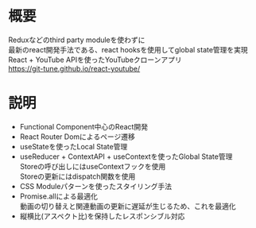 # 概要 
Reduxなどのthird party moduleを使わずに  
最新のreact開発手法である、react hooksを使用してglobal state管理を実現  
React + YouTube APIを使ったYouTubeクローンアプリ  
https://git-tune.github.io/react-youtube/

# 説明
* Functional Component中心のReact開発  
* React Router Domによるページ遷移  
* useStateを使ったLocal State管理  
* useReducer + ContextAPI + useContextを使ったGlobal State管理  
  Storeの呼び出しにはuseContextフックを使用  
  Storeの更新にはdispatch関数を使用  
* CSS Moduleパターンを使ったスタイリング手法  
* Promise.allによる最適化  
  動画の切り替えと関連動画の更新に遅延が生じるため、これを最適化  
* 縦横比(アスペクト比)を保持したレスポンシブル対応  
